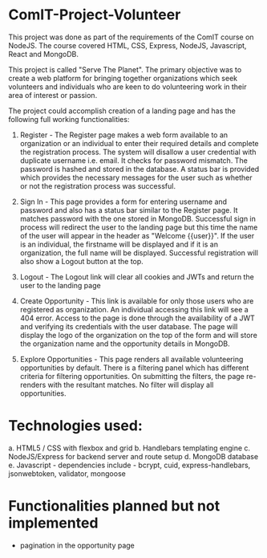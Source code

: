 # ComIT-Project-Volunteer

This project was done as part of the requirements of the ComIT course on NodeJS. The course covered HTML, CSS, Express, NodeJS, Javascript, React and MongoDB.

This project is called "Serve The Planet". The primary objective was to create a web platform for bringing together organizations which seek volunteers and individuals who are keen to do volunteering work in their area of interest or passion.

The project could accomplish creation of a landing page and has the following full working functionalities:

1. Register - The Register page makes a web form available to an organization or an individual to enter their required details and complete the registration process. The system will disallow a user credential with duplicate username i.e. email. It checks for password mismatch. The password is hashed and stored in the database. A status bar is provided which provides the necessary messages for the user such as whether or not the registration process was successful.

2. Sign In - This page provides a form for entering username and password and also has a status bar similar to the Register page. It matches password with the one stored in MongoDB. Successful sign in process will redirect the user to the landing page but this time the name of the user will appear in the header as "Welcome {{user}}". If the user is an individual, the firstname will be displayed and if it is an organization, the full name will be displayed. Successful registration will also show a Logout button at the top.

3. Logout - The Logout link will clear all cookies and JWTs and return the user to the landing page

4. Create Opportunity  - This link is available for only those users who are registered as organization. An individual accessing this link will see a 404 error. Access to the page is done through the availability of a JWT and verifying its credentials with the user database. The page will display the logo of the organization on the top of the form and will store the organization name and the opportunity details in MongoDB.

5. Explore Opportunities - This page renders all available volunteering opportunities by default. There is a filtering panel which has different criteria for filtering opportunities. On submitting the filters, the page re-renders with the resultant matches. No filter will display all opportunities.

# Technologies used:
a. HTML5 / CSS with flexbox and grid
b. Handlebars templating engine
c. NodeJS/Express for backend server and route setup
d. MongoDB database
e. Javascript - dependencies include - bcrypt, cuid, express-handlebars, jsonwebtoken, validator, mongoose

# Functionalities planned but not implemented
- pagination in the opportunity page
